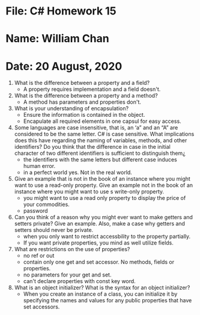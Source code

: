 # File: C# Homework 15
# Name: William Chan
# Date: 20 August, 2020

1. What is the difference between a property and a field?
	* A property requires implementation and a field doesn't. 
2. What is the difference between a property and a method?
	* A method has parameters and properties don't.
3. What is your understanding of encapsulation?
	* Ensure the information is contained in the object. 
	* Encapulate all required elements in one capsul for easy access. 
4. Some languages are case insensitive, that is, an ‘a” and an “A” are considered to be the same letter.
C# is case sensitive. What implications does this have regarding the naming of variables, methods,
and other identifiers? Do you think that the difference in case in the initial character of two different
identifiers is sufficient to distinguish them¿
	* the identifiers with the same letters but different case induces human error. 
	* in a perfect world yes. Not in the real world. 
5. Give an example that is not in the book of an instance where you might want to use a read-only
property. Give an example not in the book of an instance where you might want to use s write-only
property.
	* you might want to use a read only property to display the price of your commodities.
	* password
6. Can you think of a reason why you might ever want to make getters and setters private? Give an
example. Also, make a case why getters and setters should never be private.
	* when you only want to restrict accessbility to the property partially.
	* If you want private properties, you mind as well utilize fields. 
7. What are restrictions on the use of properties?
	* no ref or out
	* contain only one get and set accessor. No methods, fields or properties. 
	* no parameters for your get and set. 
	* can't declare properties with const key word. 
8. What is an object initializer? What is the syntax for an object initializer?
	* When you create an instance of a class, you can initialize it by specifying the names and values for
any public properties that have set accessors. 
